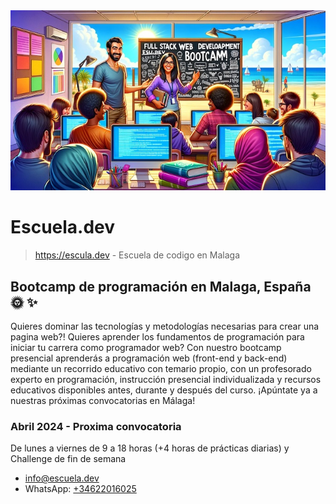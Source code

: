 <img style="width:100%, height: auto" src="../coding-school-chatgpt-dec-28-small.jpeg" />

# Escuela.dev

> https://escula.dev - Escuela de codigo en Malaga

## Bootcamp de programación en Malaga, España 🌞 :sparkles:

Quieres dominar las tecnologías y metodologías necesarias para crear una pagina web?! Quieres aprender los fundamentos de programación para iniciar tu carrera como programador web? Con nuestro bootcamp presencial aprenderás a programación web (front-end y back-end) mediante un recorrido educativo con temario propio, con un profesorado experto en programación, instrucción presencial individualizada y recursos educativos disponibles antes, durante y después del curso. ¡Apúntate ya a nuestras próximas convocatorias en Málaga!

### Abril 2024 - Proxima convocatoria

De lunes a viernes de 9 a 18 horas (+4 horas de prácticas diarias) y Challenge de fin de semana

- <info@escuela.dev>
- WhatsApp: <a href="https://wa.me/+34622016025">+34622016025</a>

